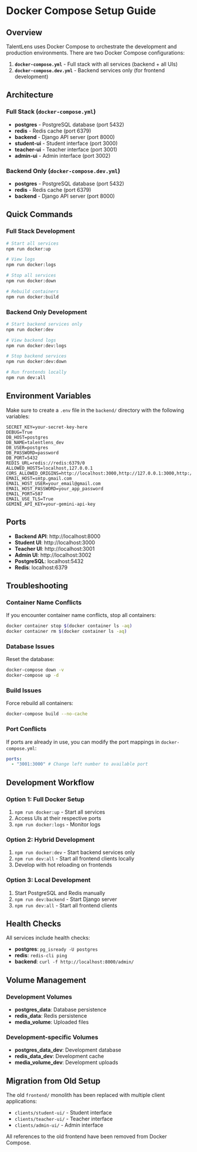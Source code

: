 # Docker Compose Setup Guide

## Overview

TalentLens uses Docker Compose to orchestrate the development and production environments. There are two Docker Compose configurations:

1. **`docker-compose.yml`** - Full stack with all services (backend + all UIs)
2. **`docker-compose.dev.yml`** - Backend services only (for frontend development)

## Architecture

### Full Stack (`docker-compose.yml`)

- **postgres** - PostgreSQL database (port 5432)
- **redis** - Redis cache (port 6379)
- **backend** - Django API server (port 8000)
- **student-ui** - Student interface (port 3000)
- **teacher-ui** - Teacher interface (port 3001)
- **admin-ui** - Admin interface (port 3002)

### Backend Only (`docker-compose.dev.yml`)

- **postgres** - PostgreSQL database (port 5432)
- **redis** - Redis cache (port 6379)
- **backend** - Django API server (port 8000)

## Quick Commands

### Full Stack Development

```bash
# Start all services
npm run docker:up

# View logs
npm run docker:logs

# Stop all services
npm run docker:down

# Rebuild containers
npm run docker:build
```

### Backend Only Development

```bash
# Start backend services only
npm run docker:dev

# View backend logs
npm run docker:dev:logs

# Stop backend services
npm run docker:dev:down

# Run frontends locally
npm run dev:all
```

## Environment Variables

Make sure to create a `.env` file in the `backend/` directory with the following variables:

```env
SECRET_KEY=your-secret-key-here
DEBUG=True
DB_HOST=postgres
DB_NAME=talentlens_dev
DB_USER=postgres
DB_PASSWORD=password
DB_PORT=5432
REDIS_URL=redis://redis:6379/0
ALLOWED_HOSTS=localhost,127.0.0.1
CORS_ALLOWED_ORIGINS=http://localhost:3000,http://127.0.0.1:3000,http://localhost:3001,http://localhost:3002
EMAIL_HOST=smtp.gmail.com
EMAIL_HOST_USER=your_email@gmail.com
EMAIL_HOST_PASSWORD=your_app_password
EMAIL_PORT=587
EMAIL_USE_TLS=True
GEMINI_API_KEY=your-gemini-api-key
```

## Ports

- **Backend API**: http://localhost:8000
- **Student UI**: http://localhost:3000
- **Teacher UI**: http://localhost:3001
- **Admin UI**: http://localhost:3002
- **PostgreSQL**: localhost:5432
- **Redis**: localhost:6379

## Troubleshooting

### Container Name Conflicts

If you encounter container name conflicts, stop all containers:

```bash
docker container stop $(docker container ls -aq)
docker container rm $(docker container ls -aq)
```

### Database Issues

Reset the database:

```bash
docker-compose down -v
docker-compose up -d
```

### Build Issues

Force rebuild all containers:

```bash
docker-compose build --no-cache
```

### Port Conflicts

If ports are already in use, you can modify the port mappings in `docker-compose.yml`:

```yaml
ports:
  - "3001:3000" # Change left number to available port
```

## Development Workflow

### Option 1: Full Docker Setup

1. `npm run docker:up` - Start all services
2. Access UIs at their respective ports
3. `npm run docker:logs` - Monitor logs

### Option 2: Hybrid Development

1. `npm run docker:dev` - Start backend services only
2. `npm run dev:all` - Start all frontend clients locally
3. Develop with hot reloading on frontends

### Option 3: Local Development

1. Start PostgreSQL and Redis manually
2. `npm run dev:backend` - Start Django server
3. `npm run dev:all` - Start all frontend clients

## Health Checks

All services include health checks:

- **postgres**: `pg_isready -U postgres`
- **redis**: `redis-cli ping`
- **backend**: `curl -f http://localhost:8000/admin/`

## Volume Management

### Development Volumes

- **postgres_data**: Database persistence
- **redis_data**: Redis persistence
- **media_volume**: Uploaded files

### Development-specific Volumes

- **postgres_data_dev**: Development database
- **redis_data_dev**: Development cache
- **media_volume_dev**: Development uploads

## Migration from Old Setup

The old `frontend/` monolith has been replaced with multiple client applications:

- `clients/student-ui/` - Student interface
- `clients/teacher-ui/` - Teacher interface
- `clients/admin-ui/` - Admin interface

All references to the old frontend have been removed from Docker Compose.
